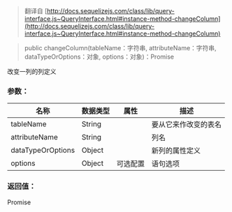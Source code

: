 > 翻译自 [http://docs.sequelizejs.com/class/lib/query-interface.js~QueryInterface.html#instance-method-changeColumn](http://docs.sequelizejs.com/class/lib/query-interface.js~QueryInterface.html#instance-method-changeColumn)

> public changeColumn(tableName：字符串, attributeName：字符串, dataTypeOrOptions：对象, options：对象)：Promise

改变一列的列定义

### 参数：
名称 | 数据类型 | 属性 | 描述
-- | -- | -- | --
tableName | String | | 要从它来作改变的表名
attributeName | String | | 列名
dataTypeOrOptions | Object | | 新列的属性定义
options | Object | 可选配置 | 语句选项

### 返回值：
Promise
